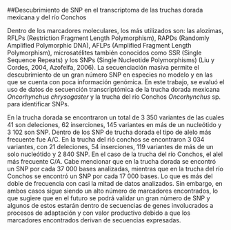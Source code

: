 ##Descubrimiento de SNP en el transcriptoma de las truchas dorada mexicana y del río Conchos 

Dentro de los marcadores moleculares, los más utilizados son: las alozimas, RFLPs (Restriction Fragment Length Polymorphism), RAPDs (Randomly Amplified Polymorphic DNA), AFLPs (Amplified Fragment Length Polymorphism), microsatélites también conocidos como SSR (Single Sequence Repeats) y los SNPs (Single Nucleotide Polymorphisms) (Liu y Cordes, 2004, Azofeifa, 2006). La secuenciación masiva permite el descubrimiento de un gran número SNP en especies no modelo y en las que se cuenta con poca información genómica. En este trabajo, se evaluó el uso de datos de secuención transcriptómica de la trucha dorada mexicana *Oncorhynchus chrysogaster* y la trucha del río Conchos *Oncorhynchus* sp. para identificar SNPs. 

En la trucha dorada se encontraron un total de 3 350 variantes de las cuales 41 son deleciones, 62 inserciones, 145 variantes en más de un nucleótido y 3 102 son SNP. Dentro de los SNP de trucha dorada el tipo de alelo más frecuente fue A/C. En la trucha del rió conchos se encontraron 3 034 variantes, con 21 deleciones, 54 inserciones, 119 variantes de más de un solo nucleótido y 2 840 SNP. En el caso de la trucha del río Conchos, el alel más frecuente C/A. Cabe mencionar que en la trucha dorada se encontró un SNP por cada 37 000 bases analizadas, mientras que en la trucha del río Conchos se encontró un SNP por cada 17 000 bases. Lo que es más del doble de frecuencia con casi la mitad de datos analizados. Sin embargo, en ambos casos sigue siendo un alto número de marcadores encontrados, lo que sugiere que en el futuro se podrá validar un gran número de SNP y algunos de estos estarán dentro de secuencias de genes involucrados a procesos de adaptación y con valor productivo debido a que los marcadores encontrados derivan de secuencias expresadas.

